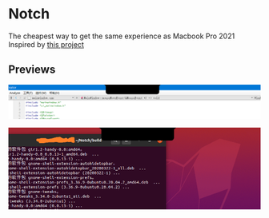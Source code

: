 # Notch

The cheapest way to get the same experience as Macbook Pro 2021  
Inspired by [this project](https://github.com/megabitsenmzq/Notch-Simulator)  

## Previews
![Windows](previews/windows.png)  

![Windows](previews/ubuntu.png)  